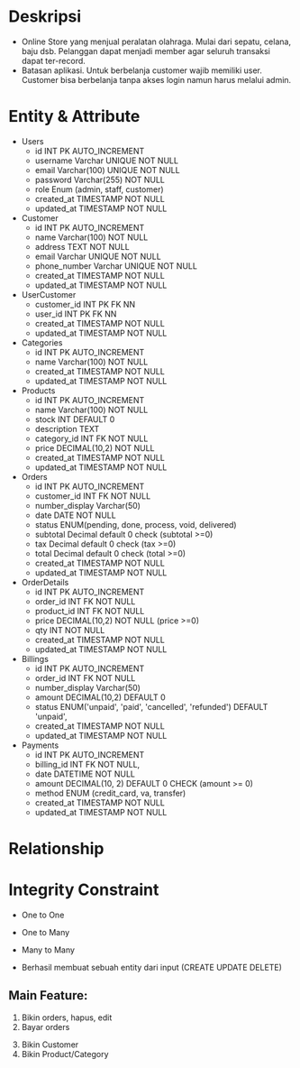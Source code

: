 # Deskripsi  
- Online Store yang menjual peralatan olahraga. Mulai dari sepatu, celana, baju dsb. Pelanggan dapat menjadi member agar seluruh transaksi dapat ter-record.
- Batasan aplikasi. Untuk berbelanja customer wajib memiliki user. Customer bisa berbelanja tanpa akses login namun harus melalui admin.

# Entity & Attribute
- Users
    - id INT PK AUTO_INCREMENT
    - username Varchar UNIQUE NOT NULL
    - email Varchar(100) UNIQUE NOT NULL
    - password Varchar(255) NOT NULL
    - role Enum (admin, staff, customer)
    - created_at TIMESTAMP NOT NULL
    - updated_at TIMESTAMP NOT NULL
- Customer
    - id INT PK AUTO_INCREMENT
    - name Varchar(100) NOT NULL
    - address TEXT NOT NULL
    - email Varchar UNIQUE NOT NULL
    - phone_number Varchar UNIQUE NOT NULL
    - created_at TIMESTAMP NOT NULL
    - updated_at TIMESTAMP NOT NULL
- UserCustomer
    - customer_id INT PK FK NN
    - user_id INT PK FK NN
    - created_at TIMESTAMP NOT NULL
    - updated_at TIMESTAMP NOT NULL
- Categories
    - id INT PK AUTO_INCREMENT
    - name Varchar(100) NOT NULL
    - created_at TIMESTAMP NOT NULL
    - updated_at TIMESTAMP NOT NULL
- Products
    - id INT PK AUTO_INCREMENT
    - name Varchar(100) NOT NULL
    - stock INT DEFAULT 0
    - description TEXT
    - category_id INT FK NOT NULL
    - price DECIMAL(10,2) NOT NULL
    - created_at TIMESTAMP NOT NULL
    - updated_at TIMESTAMP NOT NULL
- Orders
    - id INT PK AUTO_INCREMENT
    - customer_id INT FK NOT NULL
    - number_display Varchar(50)
    - date DATE NOT NULL
    - status ENUM(pending, done, process, void, delivered)
    - subtotal Decimal default 0 check (subtotal >=0)
    - tax Decimal default 0 check (tax >=0)
    - total Decimal default 0 check (total >=0)
    - created_at TIMESTAMP NOT NULL
    - updated_at TIMESTAMP NOT NULL
- OrderDetails
    - id INT PK AUTO_INCREMENT
    - order_id INT FK NOT NULL
    - product_id INT FK NOT NULL
    - price DECIMAL(10,2) NOT NULL (price >=0)
    - qty INT NOT NULL
    - created_at TIMESTAMP NOT NULL
    - updated_at TIMESTAMP NOT NULL
- Billings
    - id INT PK AUTO_INCREMENT
    - order_id INT FK NOT NULL
    - number_display Varchar(50)
    - amount DECIMAL(10,2) DEFAULT 0
    - status ENUM('unpaid', 'paid', 'cancelled', 'refunded') DEFAULT 'unpaid',
    - created_at TIMESTAMP NOT NULL
    - updated_at TIMESTAMP NOT NULL
- Payments
    - id INT PK AUTO_INCREMENT
    - billing_id INT FK NOT NULL,
    - date DATETIME NOT NULL
    - amount DECIMAL(10, 2) DEFAULT 0 CHECK (amount >= 0)
    - method ENUM (credit_card, va, transfer)
    - created_at TIMESTAMP NOT NULL
    - updated_at TIMESTAMP NOT NULL

# Relationship

# Integrity Constraint

- One to One
- One to Many
- Many to Many

- Berhasil membuat sebuah entity dari input (CREATE UPDATE DELETE)

## Main Feature:
1. Bikin orders, hapus, edit
2. Bayar orders
<!-- 3. Bikin User -->
3. Bikin Customer
4. Bikin Product/Category